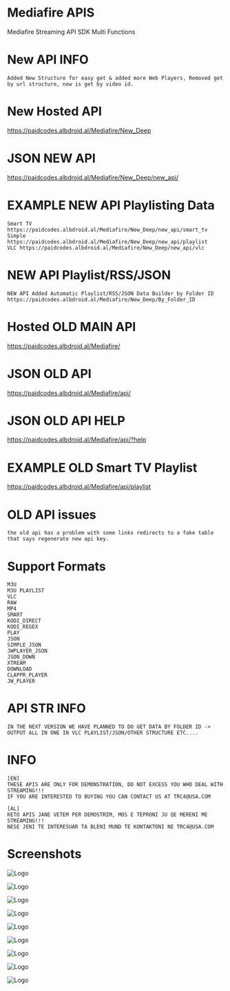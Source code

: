# Mediafire APIS
Mediafire Streaming API SDK Multi Functions

# New API INFO
    Added New Structure for easy get & added more Web Players, Removed get by url structure, now is get by video id.

# New Hosted API

https://paidcodes.albdroid.al/Mediafire/New_Deep

# JSON NEW API

https://paidcodes.albdroid.al/Mediafire/New_Deep/new_api/

# EXAMPLE NEW API Playlisting Data

    Smart TV https://paidcodes.albdroid.al/Mediafire/New_Deep/new_api/smart_tv
    Simple https://paidcodes.albdroid.al/Mediafire/New_Deep/new_api/playlist
    VLC https://paidcodes.albdroid.al/Mediafire/New_Deep/new_api/vlc

# NEW API Playlist/RSS/JSON

    NEW API Added Automatic Playlist/RSS/JSON Data Builder by Folder ID
    https://paidcodes.albdroid.al/Mediafire/New_Deep/By_Folder_ID

# Hosted OLD MAIN API

https://paidcodes.albdroid.al/Mediafire/

# JSON OLD API

https://paidcodes.albdroid.al/Mediafire/api/

# JSON OLD API HELP

https://paidcodes.albdroid.al/Mediafire/api/?help

# EXAMPLE OLD Smart TV Playlist

https://paidcodes.albdroid.al/Mediafire/api/playlist

# OLD API issues
    the old api has a problem with some links redirects to a fake table that says regenerate new api key.

# Support Formats
    M3U
    M3U PLAYLIST
    VLC
    RAW
    MP4
    SMART
    KODI_DIRECT
    KODI_REGEX
    PLAY
    JSON
    SIMPLE_JSON
    JWPLAYER_JSON
    JSON_DOWN
    XTREAM
    DOWNLOAD
    CLAPPR_PLAYER
    JW_PLAYER

# API STR INFO
    IN THE NEXT VERSION WE HAVE PLANNED TO DO GET DATA BY FOLDER ID -> OUTPUT ALL IN ONE IN VLC PLAYLIST/JSON/OTHER STRUCTURE ETC....

# INFO
    [EN]
    THESE APIS ARE ONLY FOR DEMONSTRATION, DO NOT EXCESS YOU WHO DEAL WITH STREAMING!!!
    IF YOU ARE INTERESTED TO BUYING YOU CAN CONTACT US AT TRC4@USA.COM
    
    [AL]
    KETO APIS JANE VETEM PER DEMOSTRIM, MOS E TEPRONI JU QE MERENI ME STREAMING!!!
    NESE JENI TE INTERESUAR TA BLENI MUND TE KONTAKTONI NE TRC4@USA.COM

# Screenshots
![Logo](https://github.com/SxtBox/Mediafire_APIS/blob/main/Screenshots/CLAPPR_PLAYER.png?raw=true?raw=true)

![Logo](https://github.com/SxtBox/Mediafire_APIS/blob/main/Screenshots/JW_PLAYER.png?raw=true?raw=true)

![Logo](https://github.com/SxtBox/Mediafire_APIS/blob/main/Screenshots/JSON_HELPER.png?raw=true?raw=true)

![Logo](https://github.com/SxtBox/Mediafire_APIS/blob/main/Screenshots/MAIN_DEFAULT_API.png?raw=true?raw=true)

![Logo](https://github.com/SxtBox/Mediafire_APIS/blob/main/Screenshots/MAIN_PLAYER_PLAYING1.png?raw=true?raw=true)

![Logo](https://github.com/SxtBox/Mediafire_APIS/blob/main/Screenshots/MAIN_PLAYER_PLAYING2.png?raw=true?raw=true)

![Logo](https://github.com/SxtBox/Mediafire_APIS/blob/main/Screenshots/MAIN_PLAYER_TEST.png?raw=true?raw=true)

![Logo](https://github.com/SxtBox/Mediafire_APIS/blob/main/Screenshots/SMART_TV.png?raw=true?raw=true)

![Logo](https://github.com/SxtBox/Mediafire_APIS/blob/main/Screenshots/VLC_PLAYER.png?raw=true?raw=true)
